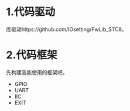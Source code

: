 # 1.代码驱动

库驱动https://github.com/IOsetting/FwLib_STC8。

# 2.代码框架

先构建我能使用的框架吧。

- GPIO
- UART
- IIC
- EXIT